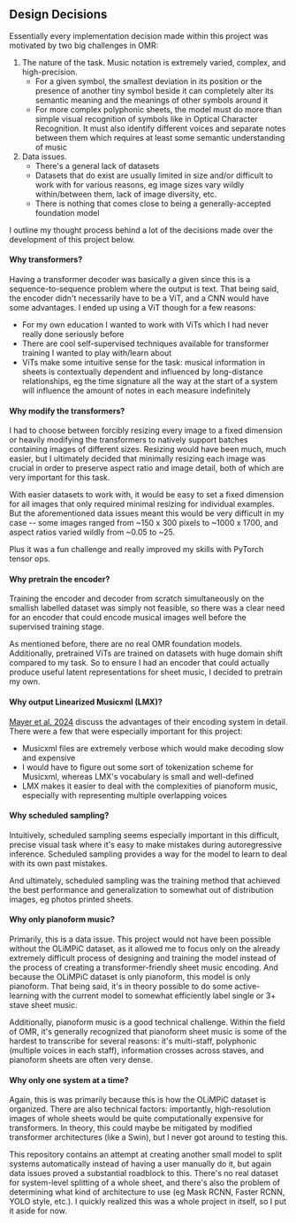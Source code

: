 ## Design Decisions

Essentially every implementation decision made within this project was motivated by two big challenges in OMR: 

1. The nature of the task. Music notation is extremely varied, complex, and high-precision.    
   - For a given symbol, the smallest deviation in its position or the presence of another tiny symbol beside it can completely alter its semantic meaning and the meanings of other symbols around it 
   - For more complex polyphonic sheets, the model must do more than simple visual recognition of symbols like in Optical Character Recognition. It must also identify different voices and separate notes between them which requires at least some semantic understanding of music
2. Data issues.
    - There's a general lack of datasets
    - Datasets that do exist are usually limited in size and/or difficult to work with for various reasons, eg image sizes vary wildly within/between them, lack of image diversity, etc. 
    - There is nothing that comes close to being a generally-accepted foundation model

I outline my thought process behind a lot of the decisions made over the development of this project below.
    
#### Why transformers?

Having a transformer decoder was basically a given since this is a sequence-to-sequence problem where the output is text. That being said, the encoder didn't necessarily have to be a ViT, and a CNN would have some advantages. I ended up using a ViT though for a few reasons:

- For my own education I wanted to work with ViTs which I had never really done seriously before
- There are cool self-supervised techniques available for transformer training I wanted to play with/learn about
- ViTs make some intuitive sense for the task: musical information in sheets is contextually dependent and influenced by long-distance relationships, eg the time signature all the way at the start of a system will influence the amount of notes in each measure indefinitely

#### Why modify the transformers?

I had to choose between forcibly resizing every image to a fixed dimension or heavily modifying the transformers to natively support batches containing images of different sizes. Resizing would have been much, much easier, but I ultimately decided that minimally resizing each image was crucial in order to preserve aspect ratio and image detail, both of which are very important for this task.

With easier datasets to work with, it would be easy to set a fixed dimension for all images that only required minimal resizing for individual examples. But the aforementioned data issues meant this would be very difficult in my case -- some images ranged from ~150 x 300 pixels to ~1000 x 1700, and aspect ratios varied wildly from ~0.05 to ~25. 

Plus it was a fun challenge and really improved my skills with PyTorch tensor ops.

#### Why pretrain the encoder?

Training the encoder and decoder from scratch simultaneously on the smallish labelled dataset was simply not feasible, so there was a clear need for an encoder that could encode musical images well before the supervised training stage.

As mentioned before, there are no real OMR foundation models. Additionally, pretrained ViTs are trained on datasets with huge domain shift compared to my task. So to ensure I had an encoder that could actually produce useful latent representations for sheet music, I decided to pretrain my own.

#### Why output Linearized Musicxml (LMX)?

[Mayer et al. 2024](github.com/ufal/olimpic-icdar24/tree/master?tab=readme-ov-file) discuss the advantages of their encoding system in detail. There were a few that were especially important for this project:
- Musicxml files are extremely verbose which would make decoding slow and expensive
- I would have to figure out some sort of tokenization scheme for Musicxml, whereas LMX's vocabulary is small and well-defined
- LMX makes it easier to deal with the complexities of pianoform music, especially with representing multiple overlapping voices 

#### Why scheduled sampling?

Intuitively, scheduled sampling seems especially important in this difficult, precise visual task where it's easy to make mistakes during autoregressive inference. Scheduled sampling provides a way for the model to learn to deal with its own past mistakes.

And ultimately, scheduled sampling was the training method that achieved the best performance and generalization to somewhat out of distribution images, eg photos printed sheets.

#### Why only pianoform music?

Primarily, this is a data issue. This project would not have been possible without the OLiMPiC dataset, as it allowed me to focus only on the already extremely difficult process of designing and training the model instead of the process of creating a transformer-friendly sheet music encoding. And because the OLiMPiC dataset is only pianoform, this model is only pianoform. That being said, it's in theory possible to do some active-learning with the current model to somewhat efficiently label single or 3+ stave sheet music.

Additionally, pianoform music is a good technical challenge. Within the field of OMR, it's generally recognized that pianoform sheet music is some of the hardest to transcribe for several reasons: it's multi-staff, polyphonic (multiple voices in each staff), information crosses across staves, and pianoform sheets are often very dense.

#### Why only one system at a time?

Again, this is was primarily because this is how the OLiMPiC dataset is organized. There are also technical factors: importantly, high-resolution images of whole sheets would be quite computationally expensive for transformers. In theory, this could maybe be mitigated by modified transformer architectures (like a Swin), but I never got around to testing this.

This repository contains an attempt at creating another small model to split systems automatically instead of having a user manually do it, but again data issues proved a substantial roadblock to this. There's no real dataset for system-level splitting of a whole sheet, and there's also the problem of determining what kind of architecture to use (eg Mask RCNN, Faster RCNN, YOLO style, etc.). I quickly realized this was a whole project in itself, so I put it aside for now.
